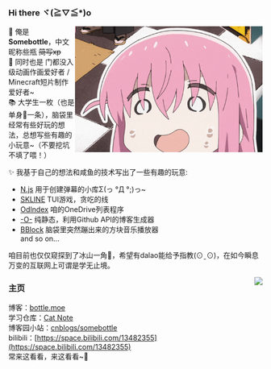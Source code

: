 ### Hi there ヾ(≧▽≦*)o  

<!--![avatar](https://images.weserv.nl/?url=https://raw.githubusercontent.com/SomeBottle/somebottle/master/avatar.png)  -->

<img src="https://raw.githubusercontent.com/SomeBottle/somebottle/master/sticker/hitori.gif" align="right" height="250px"></img>

👋 俺是**Somebottle**，中文昵称些瓶 <del>简写xp</del>  
💖 同时也是 门都没入级动画作画爱好者 / Minecraft短片制作爱好者~  
📚 大学生一枚（也是单身🌭一条），脑袋里经常有些好玩的想法，总想写些有趣的小玩意~（不要挖坑不填了喂！）

✨ 我基于自己的想法和咸鱼的技术写出了一些有趣的玩意:  
* [N.js](https://github.com/SomeBottle/N.js/) 用于创建弹幕的小库Σ(っ °Д °;)っ~  
* [SKLINE](https://github.com/SomeBottle/skline) TUI游戏，贪吃的线  
* [OdIndex](https://github.com/SomeBottle/OdIndex) 咱的OneDrive列表程序
* [-O-](https://github.com/SomeBottle/-O-) 纯静态，利用Github API的博客生成器  
* [BBlock](https://github.com/SomeBottle/BBlock) 脑袋里突然蹦出来的方块音乐播放器  
and so on...

咱目前也仅仅窥探到了冰山一角🧊，希望有dalao能给予指教(⊙ˍ⊙)，在如今瞬息万变的互联网上可谓是学无止境。  

<a href="https://github.com/anuraghazra/github-readme-stats/blob/master/docs/readme_cn.md" target="_blank"><img src='https://github-readme-stats.vercel.app/api?username=SomeBottle&show_icons=true&hide_border=true&theme=dark&locale=cn' align='right'></img></a>

### 主页
博客：[bottle.moe](https://bottle.moe)  
学习仓库：[Cat Note](https://github.com/cat-note/bottleofcat)  
博客园小站：[cnblogs/somebottle](https://www.cnblogs.com/somebottle)  
bilibili：[https://space.bilibili.com/13482355](https://space.bilibili.com/13482355)  
常来这看看，来这看看~🎵  
